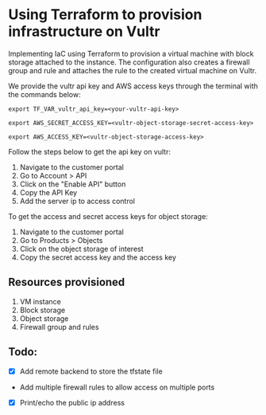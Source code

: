 # Using Terraform to provision infrastructure on Vultr
Implementing IaC using Terraform to provision a virtual machine with block storage attached to the instance. The configuration also creates a firewall group and rule and attaches the rule to the created virtual machine on Vultr.

We provide the vultr api key and AWS access keys through the terminal with the commands below:
 
`export TF_VAR_vultr_api_key=<your-vultr-api-key>`

`export AWS_SECRET_ACCESS_KEY=<vultr-object-storage-secret-access-key>`

`export AWS_ACCESS_KEY=<vultr-object-storage-access-key>`

Follow the steps below to get the api key on vultr:
1. Navigate to the customer portal
2. Go to Account > API
3. Click on the "Enable API" button
4. Copy the API Key
5. Add the server ip to access control

To get the access and secret access keys for object storage:
1. Navigate to the customer portal
2. Go to Products > Objects
3. Click on the object storage of interest
4. Copy the secret access key and the access key


## Resources provisioned 
1. VM instance
2. Block storage
3. Object storage
4. Firewall group and rules

## Todo:
- [x] Add remote backend to store the tfstate file
- Add multiple firewall rules to allow access on multiple ports
- [x] Print/echo the public ip address
